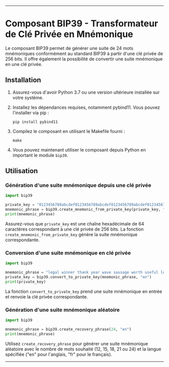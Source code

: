 
---

# Composant BIP39 - Transformateur de Clé Privée en Mnémonique

Le composant BIP39 permet de générer une suite de 24 mots mnémoniques conformément au standard BIP39 à partir d'une clé privée de 256 bits. Il offre également la possibilité de convertir une suite mnémonique en une clé privée.

## Installation

1. Assurez-vous d'avoir Python 3.7 ou une version ultérieure installée sur votre système.

2. Installez les dépendances requises, notamment pybind11. Vous pouvez l'installer via pip :

   ```
   pip install pybind11
   ```

3. Compilez le composant en utilisant le Makefile fourni :

   ```
   make
   ```

4. Vous pouvez maintenant utiliser le composant depuis Python en important le module `bip39`.

## Utilisation

### Génération d'une suite mnémonique depuis une clé privée

```python
import bip39

private_key = "0123456789abcdef0123456789abcdef0123456789abcdef0123456789abcdef"
mnemonic_phrase = bip39.create_mnemonic_from_private_key(private_key, "en")
print(mnemonic_phrase)
```

Assurez-vous que `private_key` est une chaîne hexadécimale de 64 caractères correspondant à une clé privée de 256 bits. La fonction `create_mnemonic_from_private_key` génère la suite mnémonique correspondante.

### Conversion d'une suite mnémonique en clé privée

```python
import bip39

mnemonic_phrase = "legal winner thank year wave sausage worth useful legal winner thank yellow"
private_key = bip39.convert_to_private_key(mnemonic_phrase, "en")
print(private_key)
```

La fonction `convert_to_private_key` prend une suite mnémonique en entrée et renvoie la clé privée correspondante.

### Génération d'une suite mnémonique aléatoire

```python
import bip39

mnemonic_phrase = bip39.create_recovery_phrase(24, "en")
print(mnemonic_phrase)
```

Utilisez `create_recovery_phrase` pour générer une suite mnémonique aléatoire avec le nombre de mots souhaité (12, 15, 18, 21 ou 24) et la langue spécifiée ("en" pour l'anglais, "fr" pour le français).

---
